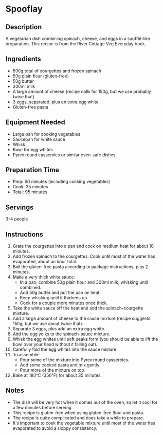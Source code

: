 # Spooflay

## Description
A vegetarian dish combining spinach, cheese, and eggs in a soufflé-like preparation. This recipe is from the River Cottage Veg Everyday book.

## Ingredients
- 500g total of courgettes and frozen spinach
- 50g plain flour (gluten-free)
- 50g butter
- 300ml milk
- A large amount of cheese (recipe calls for 150g, but we use probably twice that)
- 3 eggs, separated, plus an extra egg white
- Gluten-free pasta

## Equipment Needed
- Large pan for cooking vegetables
- Saucepan for white sauce
- Whisk
- Bowl for egg whites
- Pyrex round casseroles or similar oven-safe dishes

## Preparation Time
- Prep: 60 minutes (including cooking vegetables)
- Cook: 35 minutes
- Total: 95 minutes

## Servings
3-4 people

## Instructions
1. Grate the courgettes into a pan and cook on medium heat for about 10 minutes.
2. Add frozen spinach to the courgettes. Cook until most of the water has evaporated, about an hour total.
3. Boil the gluten-free pasta according to package instructions, plus 2 minutes.
4. Make a very thick white sauce:
   - In a pan, combine 50g plain flour and 300ml milk, whisking until combined.
   - Add 50g butter and put the pan on heat.
   - Keep whisking until it thickens up.
   - Cook for a couple more minutes once thick.
5. Take the white sauce off the heat and add the spinach-courgette mixture.
6. Add a large amount of cheese to the sauce mixture (recipe suggests 150g, but we use about twice that).
7. Separate 3 eggs, plus add an extra egg white.
8. Add the egg yolks to the spinach-sauce mixture.
9. Whisk the egg whites until soft peaks form (you should be able to lift the bowl over your head without it falling out).
10. Carefully fold the egg whites into the sauce mixture.
11. To assemble:
    - Pour some of the mixture into Pyrex round casseroles.
    - Add some cooked pasta and mix gently.
    - Pour more of the mixture on top.
12. Bake at 180°C (350°F) for about 35 minutes.

## Notes
- The dish will be very hot when it comes out of the oven, so let it cool for a few minutes before serving.
- This recipe is gluten-free when using gluten-free flour and pasta.
- The recipe is quite complicated and does take a while to prepare.
- It's important to cook the vegetable mixture until most of the water has evaporated to avoid a sloppy consistency.
